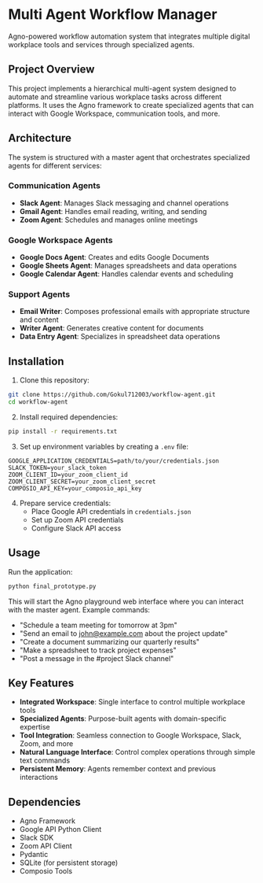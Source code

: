 # Multi Agent Workflow Manager

Agno-powered workflow automation system that integrates multiple digital workplace tools and services through specialized agents.

## Project Overview

This project implements a hierarchical multi-agent system designed to automate and streamline various workplace tasks across different platforms. It uses the Agno framework to create specialized agents that can interact with Google Workspace, communication tools, and more.

## Architecture

The system is structured with a master agent that orchestrates specialized agents for different services:

### Communication Agents
- **Slack Agent**: Manages Slack messaging and channel operations
- **Gmail Agent**: Handles email reading, writing, and sending
- **Zoom Agent**: Schedules and manages online meetings

### Google Workspace Agents
- **Google Docs Agent**: Creates and edits Google Documents
- **Google Sheets Agent**: Manages spreadsheets and data operations
- **Google Calendar Agent**: Handles calendar events and scheduling

### Support Agents
- **Email Writer**: Composes professional emails with appropriate structure and content
- **Writer Agent**: Generates creative content for documents
- **Data Entry Agent**: Specializes in spreadsheet data operations

## Installation

1. Clone this repository:
```bash
git clone https://github.com/Gokul712003/workflow-agent.git
cd workflow-agent
```

2. Install required dependencies:
```bash
pip install -r requirements.txt
```

3. Set up environment variables by creating a `.env` file:
```
GOOGLE_APPLICATION_CREDENTIALS=path/to/your/credentials.json
SLACK_TOKEN=your_slack_token
ZOOM_CLIENT_ID=your_zoom_client_id
ZOOM_CLIENT_SECRET=your_zoom_client_secret
COMPOSIO_API_KEY=your_composio_api_key
```

4. Prepare service credentials:
   - Place Google API credentials in `credentials.json`
   - Set up Zoom API credentials
   - Configure Slack API access

## Usage

Run the application:

```bash
python final_prototype.py
```

This will start the Agno playground web interface where you can interact with the master agent. Example commands:

- "Schedule a team meeting for tomorrow at 3pm"
- "Send an email to john@example.com about the project update"
- "Create a document summarizing our quarterly results"
- "Make a spreadsheet to track project expenses"
- "Post a message in the #project Slack channel"

## Key Features

- **Integrated Workspace**: Single interface to control multiple workplace tools
- **Specialized Agents**: Purpose-built agents with domain-specific expertise
- **Tool Integration**: Seamless connection to Google Workspace, Slack, Zoom, and more
- **Natural Language Interface**: Control complex operations through simple text commands
- **Persistent Memory**: Agents remember context and previous interactions

## Dependencies

- Agno Framework
- Google API Python Client
- Slack SDK
- Zoom API Client
- Pydantic
- SQLite (for persistent storage)
- Composio Tools
